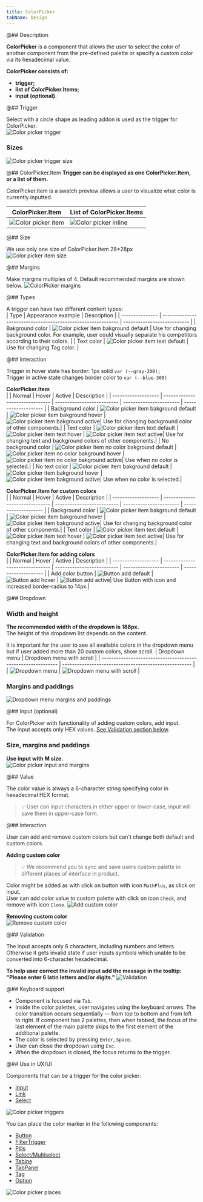 ```yaml
---
title: ColorPicker
tabName: Design
---
```


@## Description

**ColorPicker** is a component that allows the user to select the color of another component from the pre-defined palette or specify a custom color via its hexadecimal value.

**ColorPicker consists of:**

- **trigger;**
- **list of ColorPicker.Items;**
- **input (optional).**

@## Trigger

Select with a circle shape as leading addon is used as the trigger for ColorPicker.  
![Color picker trigger](static/trigger.png)

### Sizes

![Color picker trigger size](static/trigger-size.png)

@## ColorPicker.Item
**Trigger can be displayed as one ColorPicker.Item, or a list of them.**

ColorPicker.Item is a swatch preview allows a user to visualize what color is currently inputted.

| ColorPicker.Item                                             | List of ColorPicker.Items                             |
| ------------------------------------------------------------ | ----------------------------------------------------- |
| ![Color picker item](static/colorpicker-item-bg-default.png) | ![Color picker inline](static/colorpicker-inline.png) |

@## Size

We use only one size of ColorPicker.Item 28\*28px  
![Color picker item size](static/colorpicker-item-size.png)

@## Margins

Make margins multiples of 4. Default recommended margins are shown below.
![ColorPicker margins](static/colorpicker-margins.png)

@## Types

A trigger can have two different content types:  
| Type | Appearance example | Description |
| --------------- | ------------------------------------------------------------ | --------------------------- |
| Bakground color | ![Color picker item bakground default](static/colorpicker-item-bg-default.png) | Use for changing background color. For example, user could visually separate his competitors according to their colors. |
| Text color | ![Color picker item text default](static/colorpicker-item-text-default.png) | Use for changing Tag color. |

@## Interaction

Trigger in hover state has border: 1px solid `var (--gray-200);`  
Trigger in active state changes border color to `var (--blue-300)`

**ColorPicker.Item**  
| | Normal | Hover | Active | Description |
| ------------------- | ------------------------------- | -------------------------- | ----------------------- | -------------------- |
| Background color | ![Color picker item bakground default](static/colorpicker-item-bg-default.png) | ![Color picker item bakground hover](static/colorpicker-item-bg-hover.png) | ![Color picker item bakground active](static/colorpicker-item-bg-active.png)| Use for changing background color of other components.|
| Text color | ![Color picker item text default](static/colorpicker-item-text-default.png) | ![Color picker item text hover](static/colorpicker-item-text-hover.png) | ![Color picker item text active](static/colorpicker-item-text-active.png)| Use for changing text and background colors of other components.|
| No background color | ![Color picker item  no color bakground default](static/colorpicker-item-nocolor-default.png) | ![Color picker item no color bakground hover](static/colorpicker-item-nocolor-hover.png) | ![Color picker item no color bakground active](static/colorpicker-item-nocolor-active.png)| Use when no color is selected.|
| No text color | ![Color picker item bakground default](static/colorpicker-item-text-nocolor-default.png) | ![Color picker item bakground hover](static/colorpicker-item-text-nocolor-hover.png) | ![Color picker item bakground active](static/colorpicker-item-text-nocolor-active.png)| Use when no color is selected.|

**ColorPicker.Item for custom colors**  
| | Normal | Hover | Active | Description |
| ------------------- | ------------------------------- | -------------------------- | ----------------------- | -------------------- |
| Background color | ![Color picker item bakground default](static/colorpicker-item-bg-default.png) | ![Color picker item bakground hover](static/colorpicker-item-custom-hover.png) | ![Color picker item bakground active](static/colorpicker-item-bg-active.png)| Use for changing background color of other components.|
| Text color | ![Color picker item text default](static/colorpicker-item-text-default.png) | ![Color picker item text hover](static/colorpicker-item-custom-text-hover.png) | ![Color picker item text active](static/colorpicker-item-text-active.png)| Use for changing text and background colors of other components.|

**ColorPicker.Item for adding colors**  
| | Normal | Hover | Active | Description |
| ------------------- | ------------------------------- | -------------------------- | ----------------------- | -------------------- |
| Add color button | ![Button add default](static/btn-add-default.png) | ![Button add hover](static/btn-add-hover.png) | ![Button add active](static/btn-add-active.png)| Use Button with icon and increased border-radius to 14px.|

@## Dropdown

### Width and height

**The recommended width of the dropdown is 188px.**  
The height of the dropdown list depends on the content.

It is important for the user to see all available colors in the dropdown menu but if user added more than 20 custom colors, show scroll.
| Dropdown menu | Dropdown menu with scroll |
| ------------------------------------------------------------ | ----------------------------------------------------- |
| ![Dropdown menu](static/dropdown-menu.png) | ![Dropdown menu with scroll](static/scroll.png) |

### Margins and paddings

![Dropdown menu margins and paddings](static/colorpicker-margins-paddings.png)

@## Input (optional)

For ColorPicker with functionality of adding custom colors, add input.  
The input accepts only HEX values. [See Validation section below](/components/color-picker/#validation).

### Size, margins and paddings

**Use input with M size.**  
![Color picker input and margins](static/colorpicker-input-margins.png)

@## Value

The color value is always a 6-character string specifying color in hexadecimal HEX format.

> 💡 User can input characters in either upper or lower-case, input will save them in upper-case form.

@## Interaction

User can add and remove custom colors but can't change both default and custom colors.

**Adding custom color**

> 💡 We recommend you to sync and save users custom palette in different places of interface in product.

Color might be added as with click on button with icon `MathPlus`, as click on input.  
User can add color value to custom palette with click on icon `Check`, and remove with icon `Close`.
![Add custom color](static/add-custom-color.png)

**Removing custom color**  
![Remove custom color](static/remove-custom-color.png)

@## Validation

The input accepts only 6 characters, including numbers and letters.  
Otherwise it gets invalid state if user inputs symbols which unable to be converted into 6-character hexadecimal.

**To help user correct the invalid input add the message in the tooltip: "Please enter 6 latin letters and/or digits."**
![Validation](static/validation.png)

@## Keyboard support

- Component is focused via `Tab`.
- Inside the color palettes, user navigates using the keyboard arrows. The color transition occurs sequentially — from top to bottom and from left to right. If component has 2 palettes, then when tabbed, the focus of the last element of the main palette skips to the first element of the additional palette.
- The color is selected by pressing `Enter`, `Space`.
- User can close the dropdown using `Esc`.
- When the dropdown is closed, the focus returns to the trigger.

@## Use in UX/UI

Components that can be a trigger for the color picker:

- [Input](/components/input/)
- [Link](/components/link/)
- [Select](/components/select/)

![Color picker triggers](static/color-picker-triggers.png)

You can place the color marker in the following components:

- [Button](/components/button/)
- [FilterTrigger](/components/filter-trigger/)
- [Pills](/components/pills/)
- [Select/Multiselect](/components/select/)
- [Tabine](/components/tab-line/)
- [TabPanel](/components/tab-panel/)
- [Tag](/components/tag/)
- [Option](/components/dropdown-menu/#a66af9)

![Color picker places](static/color-picker-places.png)
